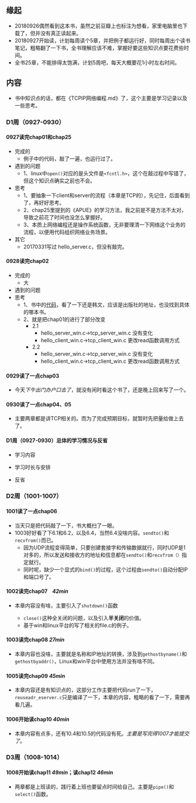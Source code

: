 ## 缘起

+ 20180926偶然看到这本书，虽然之前豆瓣上也标注为想看，家里电脑里也下载了，但并没有真正读起来。
+ 20180927开始读，计划每周读个5章，并把例子都运行好，同时每周出个读书笔记，粗略翻了一下书，全书理解应该不难，掌握好要这些知识点要花费些时间。
+ 全书25章，不能排得太饱满，计划5周吧，每天大概要花1小时左右时间。

## 内容

+ 书中知识点的话，都在《TCPIP网络编程.md》了，这个主要是学习记录以及一些思考。

### D1周（0927-0930）

#### 0927读完chap01和chap25

+ 完成的
  + 例子中的代码，敲了一遍，也运行过了。
+ 遇到的问题
  + 1、linux中`open()`对应的是头文件是`<fcntl.h>`，这个在敲过程中写错了，但这个知识点确实之前也不会。
+ 思考
  + 1、要抽象一下client和server的流程（本章是TCP的），先记住，后面看到了，再好好思考。
  + 2、chap25里提到的《APUE》的学习方法，我之前是不是方法不太对，导致之前花了时间也没怎么掌握好。
  + 3、本质上网络编程还是操作系统函数，无非要理清一下网络这个业务的流程，以便用代码组织网络业务场景。
+ 其它
  + 20170331写过 hello_server.c，但没有敲完。

#### 0928读完chap02

+ 完成的
  + 大
+ 遇到的问题
+ 思考
  + 1、书中的[代码](http://www.orentec.co.kr/)，看了一下还是韩文，应该是出版社的地址，也没找到具体的哪本书。
  + 2、就是把chap01的进行了部分改变
    + 2.1
      + hello_server_win.c->tcp_server_win.c  没有变化
      + hello_client_win.c->tcp_client_win.c  更改read函数调用方式
    + 2.2
      + hello_server_win.c->tcp_server_win.c  没有变化
      + hello_client_win.c->tcp_client_win.c  更改read函数调用方式

#### 0929读了一点chap03

+ 今天*下午出门办户口去了*，就没有闲时看这个书了，还是晚上回来写了一个。

#### 0930读了一点chap04、05

+ 主要两章都是讲TCP相关的。而为了完成预期目标，就暂时先把量给做上去了。

#### D1周（0927-0930）总体的学习情况与反省

+ 学习内容

+ 学习时长与安排

+ 反省

### D2周（1001-1007）

#### 1001读了一点chap06

+ 当天只是把代码敲了一下，书大概扫了一眼。
+ 1003好好看了下6.1和6.2，以及6.4，当然6.4没啥内容。`sendto()`和`recvfrom()`而已。
  + 因为UDP流程变得简单，只要创建套接字和传输数据就行，同时UDP是1对多的，所以发送和接收方的地址和信息都在`sendto()`和`recvfrom（）`指定就行。
  + 同时呢，缺少一个显式的`bind()`的过程，这个过程由`sendto()`自动分配IP和端口号了。

#### 1002读完chap07    *42min*

+ 本章内容没有啥，主要引入了`shutdown()`函数

  + `close()`这种全关闭的问题，以及引入**半关闭**的价值。
  + 基于win和linux平台的写了相关的file.c的例子。

#### 1003读完chap08  *27min*

+ 本章内容也没啥，主要就是名称和IP地址的转换，涉及到`gethostbyname()`和`gethostbyaddr()`，Linux和win平台中使用方法并没有啥不同。

#### 1005读完chap09  *45min*

+ 本章内容还是有知识点的，这部分工作主要把代码run了一下，`reuseadr_eserver.c`只是编译了一下，本章的内容，粗略的看了一下，需要再看几遍。

#### 1006开始读chap10  *40min*

+ 本章内容有点多，还有10.4和10.5的代码没有死。*主要是写完得1007才能提交了*。

### D3周（1008-1014）

#### 1008开始读chap11 *49min*；读chap12 *46min*

+ 两章都是上班读的，践行着上班也要留点时间给自己。主要是`pipe()`和`select()`函数。
